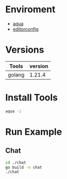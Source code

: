 # Enviroment

- [aqua](https://aquaproj.github.io/)
- [editorconfig](https://editorconfig.org/)

# Versions

| Tools   | version |
| ------- | ------- |
| golang  | 1.21.4  |


# Install Tools

```bash
aqua -i
```

# Run Example

## Chat

```bash
cd ./chat
go build -o chat
./chat
```

